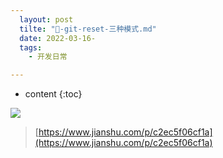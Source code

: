 ```yaml
---
  layout: post
  tilte: "🎃-git-reset-三种模式.md"
  date: 2022-03-16-
  tags: 
    - 开发日常

---
```



* content
{:toc}


![](https://upload-images.jianshu.io/upload_images/15312191-9263343784b64840.png?imageMogr2/auto-orient/strip%7CimageView2/2/w/1240)

> [https://www.jianshu.com/p/c2ec5f06cf1a](https://www.jianshu.com/p/c2ec5f06cf1a)
